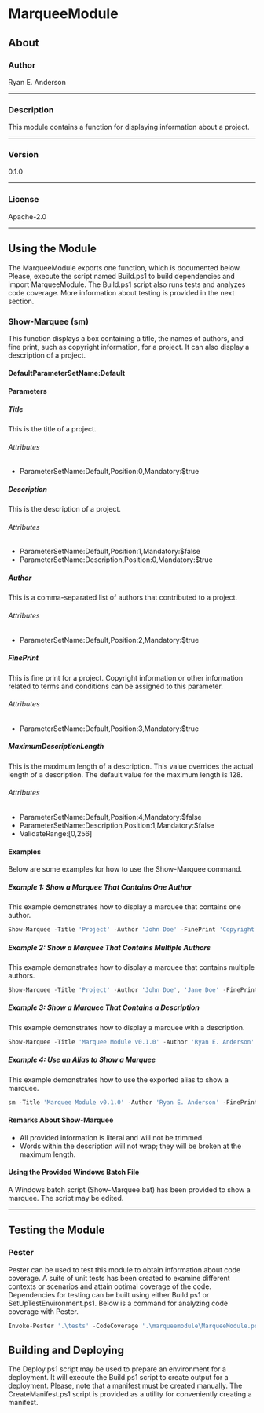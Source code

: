 # MarqueeModule

## About

### Author

Ryan E. Anderson

---

### Description

This module contains a function for displaying information about a project.

---

### Version

0.1.0

---

### License

Apache-2.0

---

## Using the Module

The MarqueeModule exports one function, which is documented below. Please, execute the script named Build.ps1 to build dependencies and import MarqueeModule. The Build.ps1 script also runs tests and analyzes code coverage. More information about testing is provided in the next section.

### Show-Marquee (sm)

This function displays a box containing a title, the names of authors, and fine print, such as copyright information, for a project. It can also display a description of a project.

#### DefaultParameterSetName:Default

#### Parameters

##### Title

This is the title of a project.

###### Attributes

- ParameterSetName:Default,Position:0,Mandatory:$true

##### Description

This is the description of a project.

###### Attributes

- ParameterSetName:Default,Position:1,Mandatory:$false  
- ParameterSetName:Description,Position:0,Mandatory:$true  

##### Author

This is a comma-separated list of authors that contributed to a project.

###### Attributes

- ParameterSetName:Default,Position:2,Mandatory:$true

##### FinePrint

This is fine print for a project. Copyright information or other information related to terms and conditions can be assigned to this parameter.

###### Attributes

- ParameterSetName:Default,Position:3,Mandatory:$true

##### MaximumDescriptionLength

This is the maximum length of a description. This value overrides the actual length of a description. The default value for the maximum length is 128.

###### Attributes

- ParameterSetName:Default,Position:4,Mandatory:$false    
- ParameterSetName:Description,Position:1,Mandatory:$false  
- ValidateRange:\[0,256\]

#### Examples

Below are some examples for how to use the Show-Marquee command.

##### Example 1: Show a Marquee That Contains One Author

This example demonstrates how to display a marquee that contains one author.

```powershell
Show-Marquee -Title 'Project' -Author 'John Doe' -FinePrint 'Copyright (C) 2023 John Doe'
```

##### Example 2: Show a Marquee That Contains Multiple Authors

This example demonstrates how to display a marquee that contains multiple authors.

```powershell
Show-Marquee -Title 'Project' -Author 'John Doe', 'Jane Doe' -FinePrint 'Copyright (C) 2023 John and Jane Doe'
```

##### Example 3: Show a Marquee That Contains a Description

This example demonstrates how to display a marquee with a description.

```powershell
Show-Marquee -Title 'Marquee Module v0.1.0' -Author 'Ryan E. Anderson' -FinePrint 'Copyright (C) 2023 Ryan E. Anderson' -Description 'This is a command for displaying information about a module or script. A title, authors, and fine print are displayed within a box when this command is invoked.' -MaximumDescriptionLength 50
```

##### Example 4: Use an Alias to Show a Marquee

This example demonstrates how to use the exported alias to show a marquee.

```powershell
sm -Title 'Marquee Module v0.1.0' -Author 'Ryan E. Anderson' -FinePrint 'Copyright (C) 2023 Ryan E. Anderson' -Description 'This is a module for displaying information about a module or script. A title, authors, and fine print are displayed within a box when this module is invoked.' -MaximumDescriptionLength 50
```

#### Remarks About Show-Marquee

- All provided information is literal and will not be trimmed.
- Words within the description will not wrap; they will be broken at the maximum length.

#### Using the Provided Windows Batch File

A Windows batch script (Show-Marquee.bat) has been provided to show a marquee. The script may be edited.

---

## Testing the Module

### Pester

Pester can be used to test this module to obtain information about code coverage. A suite of unit tests has been created to examine different contexts or scenarios and attain optimal coverage of the code. Dependencies for testing can be built using either Build.ps1 or SetUpTestEnvironment.ps1. Below is a command for analyzing code coverage with Pester.

```powershell
Invoke-Pester '.\tests' -CodeCoverage '.\marqueemodule\MarqueeModule.psm1'
```

## Building and Deploying

The Deploy.ps1 script may be used to prepare an environment for a deployment. It will execute the Build.ps1 script to create output for a deployment. Please, note that a manifest must be created manually. The CreateManifest.ps1 script is provided as a utility for conveniently creating a manifest.